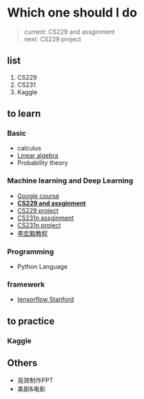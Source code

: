 # Which one should I do

> current:  CS229 and assginment\
> next:     CS229 project

## list

1. CS229
2. CS231
3. Kaggle


## to learn

### Basic

- calculus
- [Linear algebra](http://web.mit.edu/18.06/www/)
- Probability theory

### Machine learning and Deep Learning

- [Google course](https://developers.google.cn/machine-learning/crash-course/)
- [**CS229 and assginment**](http://cs229.stanford.edu/ )
- [CS229 project](http://cs229.stanford.edu/projects.html)
- [CS231n assginment](http://cs231.stanford.edu/)
- [CS231n project](http://cs231n.stanford.edu/project.html)
- [李宏毅教程](https://www.bilibili.com/video/av10590361/)

### Programming

- Python Language

### framework

- [tensorflow Stanford](http://web.stanford.edu/class/cs20si/index.html)

## to practice

### Kaggle

## Others

- 高效制作PPT
- 美剧&电影
